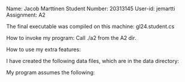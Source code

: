 Name: Jacob Marttinen
Student Number: 20313145
User-id: jemartti
Assignment: A2

The final executable was compiled on this machine: gl24.student.cs

How to invoke my program: Call ./a2 from the A2 dir.

How to use my extra features: <no extra features>

I have created the following data files, which are in the data directory:
<none>

My program assumes the following: <none>

